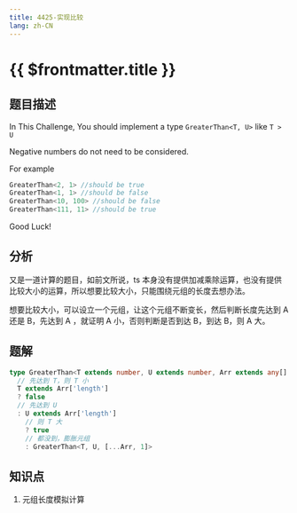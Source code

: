 ```yaml
---
title: 4425-实现比较
lang: zh-CN
---
```


# {{ $frontmatter.title }}

## 题目描述

In This Challenge, You should implement a type `GreaterThan<T, U>` like `T > U`

Negative numbers do not need to be considered.

For example

```ts
GreaterThan<2, 1> //should be true
GreaterThan<1, 1> //should be false
GreaterThan<10, 100> //should be false
GreaterThan<111, 11> //should be true
```

Good Luck!

## 分析

又是一道计算的题目，如前文所说，ts 本身没有提供加减乘除运算，也没有提供比较大小的运算，所以想要比较大小，只能围绕元组的长度去想办法。

想要比较大小，可以设立一个元组，让这个元组不断变长，然后判断长度先达到 A 还是 B，先达到 A ，就证明 A 小，否则判断是否到达 B，到达 B，则 A 大。

## 题解

```ts
type GreaterThan<T extends number, U extends number, Arr extends any[] = []> =
  // 先达到 T，则 T 小
  T extends Arr['length']
  ? false
  // 先达到 U
  : U extends Arr['length']
    // 则 T 大
    ? true
    // 都没到，膨胀元组
    : GreaterThan<T, U, [...Arr, 1]>
```

## 知识点

1. 元组长度模拟计算